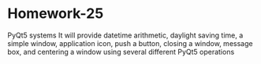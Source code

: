 # Homework-25
PyQt5 systems
It will provide datetime arithmetic, daylight saving time, a simple window, application icon, push a button, closing a window, 
message box, and centering a window using several different PyQt5 operations
